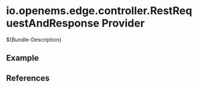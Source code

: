 # io.openems.edge.controller.RestRequestAndResponse Provider

${Bundle-Description}

## Example

## References

